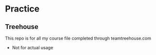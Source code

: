 # Practice

## Treehouse

This repo is for all my course file completed through teamtreehouse.com

* Not for actual usage